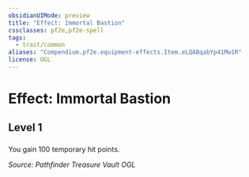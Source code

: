 ```yaml
---
obsidianUIMode: preview
title: "Effect: Immortal Bastion"
cssclasses: pf2e,pf2e-spell
tags:
  - trait/common
aliases: "Compendium.pf2e.equipment-effects.Item.eLQABqabYp41Mw1R"
license: OGL
---
```

# Effect: Immortal Bastion
## Level 1
### 






You gain 100 temporary hit points.

*Source: Pathfinder Treasure Vault*
*OGL*